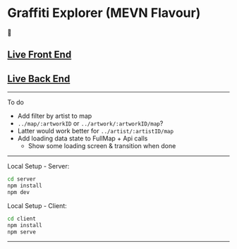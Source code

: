 # Graffiti Explorer (MEVN Flavour)

:art:

## [Live Front End](https://graffiti-explorer.netlify.app/)

## [Live Back End](https://graffiti-explorer-backend.herokuapp.com/)

---

To do

- Add filter by artist to map
- `../map/:artworkID` or `../artwork/:artworkID/map`?
- Latter would work better for `../artist/:artistID/map`
- Add loading data state to FullMap + Api calls
  - Show some loading screen & transition when done

---

Local Setup - Server:

```bash
cd server
npm install
npm dev
```

Local Setup - Client:

```bash
cd client
npm install
npm serve
```

---
